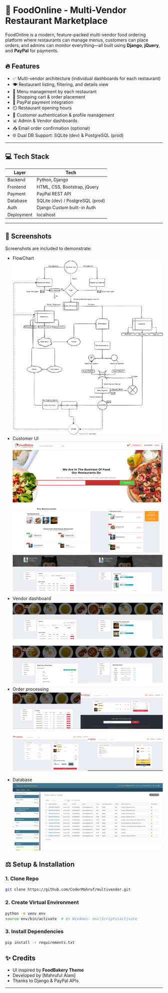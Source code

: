 # 🍔 FoodOnline - Multi-Vendor Restaurant Marketplace

FoodOnline is a modern, feature-packed multi-vendor food ordering platform where restaurants can manage menus, customers can place orders, and admins can monitor everything—all built using **Django**, **jQuery**, and **PayPal** for payments.

## 🔥 Features

- ✅ Multi-vendor architecture (individual dashboards for each restaurant)
- 🍽 Restaurant listing, filtering, and details view
- 🧳 Menu management by each restaurant
- 🛒 Shopping cart & order placement
- 💸 PayPal payment integration
- ⏲️ Restaurant opening hours
- 🔐 Customer authentication & profile management
- 📊 Admin & Vendor dashboards
- 📥 Email order confirmation (optional)
- 🌐 Dual DB Support: SQLite (dev) & PostgreSQL (prod)

---

## 💻 Tech Stack

| Layer         | Tech                            |
|--------------|----------------------------------|
| Backend       | Python, Django     |
| Frontend      | HTML, CSS, Bootstrap, jQuery    |
| Payment       | PayPal REST API                 |
| Database      | SQLite (dev) / PostgreSQL (prod)|
| Auth          | Django Custom built-in Auth            |
| Deployment    | localhost  |

---

## 📸 Screenshots

Screenshots are included to demonstrate:
- FlowChart
![Screenshot](screenshots/FlowChart.jpg)
- Customer UI
![Screenshot](screenshots/1.png)
![Screenshot](screenshots/c.png)
- Vendor dashboard
![Screenshot](screenshots/v.png)
- Order processing
![Screenshot](screenshots/p.png)
- Database 
![Screenshot](screenshots/database.png)
## ⚖️ Setup & Installation

### 1. Clone Repo
```bash
git clone https://github.com/CoderMahruf/multivendor.git
```

### 2. Create Virtual Environment
```bash
python -m venv env
source env/bin/activate  # on Windows: env\Scripts\activate
```

### 3. Install Dependencies
```bash
pip install -r requirements.txt
```


## ✨ Credits

- UI inspired by **FoodBakery Theme**
- Developed by [Mahruful Alam]
- Thanks to Django & PayPal APIs

---

